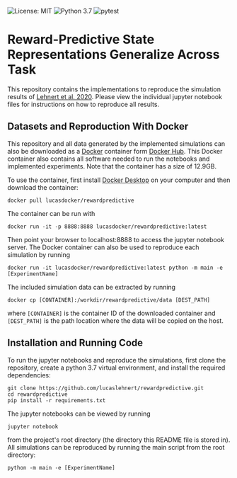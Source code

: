 ![License: MIT](https://img.shields.io/badge/License-MIT-yellow.svg)
![Python 3.7](https://img.shields.io/badge/python-3.7-blue.svg)
![pytest](https://github.com/lucaslehnert/rlutils/workflows/pytest/badge.svg)

# Reward-Predictive State Representations Generalize Across Task

This repository contains the implementations to reproduce the simulation results of [Lehnert et al. 2020][paper].
Please view the individual jupyter notebook files for instructions on how to reproduce all results.

## Datasets and Reproduction With Docker

This repository and all data generated by the implemented simulations can also be downloaded as a [Docker][docker] 
container form [Docker Hub][dockerhub]. This Docker container also contains all software needed to run the notebooks and implemented 
experiments. Note that the container has a size of 12.9GB.

To use the container, first install [Docker Desktop][dockerdesktop] on your computer and then download the container:

```angular2
docker pull lucasdocker/rewardpredictive
```

The container can be run with

```angular2
docker run -it -p 8888:8888 lucasdocker/rewardpredictive:latest
```

Then point your browser to localhost:8888 to access the jupyter notebook server.
The Docker container can also be used to reproduce each simulation by running

```angular2
docker run -it lucasdocker/rewardpredictive:latest python -m main -e [ExperimentName]
```

The included simulation data can be extracted by running

```angular2
docker cp [CONTAINER]:/workdir/rewardpredictive/data [DEST_PATH]
```

where `[CONTAINER]` is the container ID of the downloaded container and `[DEST_PATH]` is the path location where the 
data will be copied on the host.

## Installation and Running Code

To run the jupyter notebooks and reproduce the simulations, first clone the repository, create a python 3.7 virtual environment, and install the required 
dependencies:

```
git clone https://github.com/lucaslehnert/rewardpredictive.git
cd rewardpredictive
pip install -r requirements.txt
```

The jupyter notebooks can be viewed by running 

```
jupyter notebook
```

from the project's root directory (the directory this README file is stored in).
All simulations can be reproduced by running the main script from the root directory:

```
python -m main -e [ExperimentName]
```

[paper]: https://www.biorxiv.org/content/10.1101/653493v2
[docker]: https://www.docker.com/
[dockerhub]: https://hub.docker.com/r/lucasdocker/rewardpredictive
[dockerdesktop]: https://www.docker.com/products/docker-desktop
